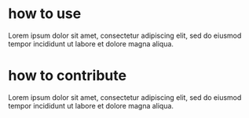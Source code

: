 # how to use
Lorem ipsum dolor sit amet, consectetur adipiscing elit, sed do eiusmod tempor incididunt ut labore et dolore magna aliqua.
# how to contribute
Lorem ipsum dolor sit amet, consectetur adipiscing elit, sed do eiusmod tempor incididunt ut labore et dolore magna aliqua.
